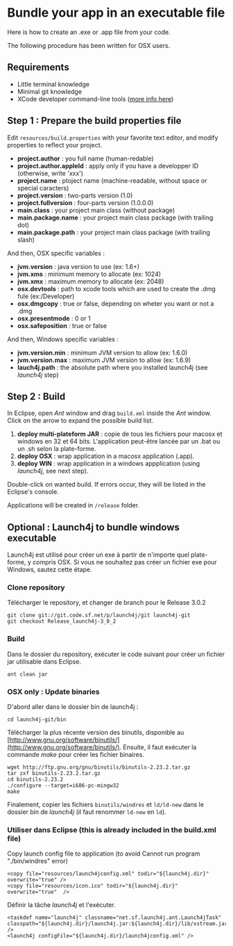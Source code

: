 Bundle your app in an executable file
===========================

Here is how to create an .exe or .app file from your code.

The following procedure has been written for OSX users.

## Requirements

- Little terminal knowledge
- Minimal git knowledge
- XCode developer command-line tools ([more info here](http://osxdaily.com/2012/05/22/install-wget-mac-os-x/))

## Step 1 : Prepare the build properties file

Edit `resources/build.properties` with your favorite text editor, and modify properties to reflect your project.

- **project.author** : you full name (human-redable)
- **project.author.appleId** : apply only if you have a developper ID (otherwise, write 'xxx')
- **project.name** : ptoject name (machine-readable, without space or special caracters)
- **project.version** : two-parts version (1.0)
- **project.fullversion** : four-parts version (1.0.0.0)
- **main.class** : your project main class (without package)
- **main.package.name** : your project main class package (with trailing dot)
- **main.package.path** : your project main class package (with trailing slash)

And then, OSX specific variables :

- **jvm.version** : java version to use (ex: 1.6+)
- **jvm.xms** : minimum memory to allocate (ex: 1024)
- **jvm.xmx** : maximum memory to allocate (ex: 2048)
- **osx.devtools** : path to xcode tools which are used to create the .dmg fule (ex:/Developer)
- **osx.dmgcopy** : true or false, depending on wheter you want or not a .dmg
- **osx.presentmode** : 0 or 1
- **osx.safeposition** : true or false

And then, Windows specific variables :

- **jvm.version.min** : minimum JVM version to allow (ex: 1.6.0)
- **jvm.version.max** : maximum JVM version to allow (ex: 1.6.9)
- **lauch4j.path** : the absolute path where you installed launch4j (see *launch4j* step)


## Step 2 : Build

In Eclipse, open *Ant* window and drag `build.xml` inside the *Ant* window. Click on the arrow to expand the possible build list.

1. **deploy multi-plateform JAR** : copie de tous les fichiers pour macosx et windows en 32 et 64 bits. L'application peut-être lancée par un .bat ou un .sh selon la plate-forme.
2. **deploy OSX** : wrap application in a macosx application (.app).
3. **deploy WIN** : wrap application in a windows appplication (using *launch4j*, see next step).

Double-click on wanted build. If errors occur, they will be listed in the Eclipse's console.

Applications will be created in `/release` folder.


## Optional : Launch4j to bundle windows executable

Launch4j est utilisé pour créer un exe à partir de n'importe quel plate-forme, y compris OSX. Si vous ne souhaitez pas créer un fichier exe pour Windows, sautez cette étape.

### Clone repository

Télécharger le repository, et changer de branch pour le Release 3.0.2

```
git clone git://git.code.sf.net/p/launch4j/git launch4j-git
git checkout Release_launch4j-3_0_2
```

### Build

Dans le dossier du repository, exécuter le code suivant pour créer un fichier jar utilisable dans Eclipse.

```
ant clean jar
```

### OSX only : Update binaries

D'abord aller dans le dossier bin de launch4j :

```
cd launch4j-git/bin
```

Télécharger la plus récente version des binutils, disponible au [http://www.gnu.org/software/binutils/](http://www.gnu.org/software/binutils/). Ensuite, il faut exécuter la commande *make* pour créer les fichier binaires.

```
wget http://ftp.gnu.org/gnu/binutils/binutils-2.23.2.tar.gz
tar zxf binutils-2.23.2.tar.gz
cd binutils-2.23.2
./configure --target=i686-pc-mingw32
make
```

Finalement, copier les fichiers `binutils/windres` et `ld/ld-new` dans le dossier bin de *launch4j* (il faut renommer `ld-new` en `ld`). 

### Utiliser dans Eclipse (this is already included in the build.xml file)

Copy launch config file to application (to avoid Cannot run program "./bin/windres" error) 

```
<copy file="resources/launch4jconfig.xml" todir="${launch4j.dir}" overwrite="true" />
<copy file="resources/icon.ico" todir="${launch4j.dir}" overwrite="true"  />
```

Définir la tâche *launch4j* et l'exécuter.

```
<taskdef name="launch4j" classname="net.sf.launch4j.ant.Launch4jTask" classpath="${launch4j.dir}/launch4j.jar:${launch4j.dir}/lib/xstream.jar" />
<launch4j configFile="${launch4j.dir}/launch4jconfig.xml" />
```


